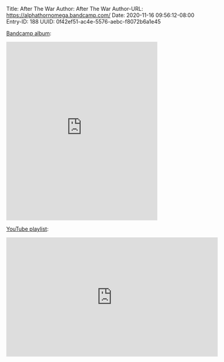 Title: After The War
Author: After The War
Author-URL: https://alphathornomega.bandcamp.com/
Date: 2020-11-16 09:56:12-08:00
Entry-ID: 188
UUID: 0f42ef51-ac4e-5576-aebc-f8072b6a1e45

[Bandcamp album](https://alphathornomega.bandcamp.com/album/novembeat-2020):

<iframe style="border: 0; width: 400px; height: 472px;" src="https://bandcamp.com/EmbeddedPlayer/album=739523619/size=large/bgcol=ffffff/linkcol=0687f5/artwork=small/transparent=true/" seamless><a href="https://alphathornomega.bandcamp.com/album/novembeat-2020">Novembeat 2020 by After the War</a></iframe>

[YouTube playlist](https://www.youtube.com/playlist?list=PLeC3QpdWmOxvgp_wUV09LOqSRoVZ1Vfx6):

<iframe width="560" height="315" src="https://www.youtube.com/embed/videoseries?list=PLeC3QpdWmOxvgp_wUV09LOqSRoVZ1Vfx6" frameborder="0" allow="accelerometer; autoplay; clipboard-write; encrypted-media; gyroscope; picture-in-picture" allowfullscreen></iframe>

